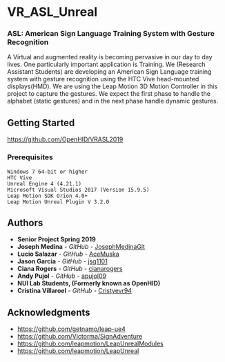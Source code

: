 # VR_ASL_Unreal

### ASL: American Sign Language Training System with Gesture Recognition

A Virtual and augmented reality is becoming pervasive in our day to day lives. One particularly important application is Training. We (Research Assistant Students) are developing an American Sign Language training system with gesture recognition using the HTC Vive head-mounted displays(HMD). We are using the Leap Motion 3D Motion Controller in this project to capture the gestures. We expect the first phase to handle the alphabet (static gestures) and in the next phase handle dynamic gestures.

## Getting Started

https://github.com/OpenHID/VRASL2019

### Prerequisites

```
Windows 7 64-bit or higher
HTC Vive
Unreal Engine 4 (4.21.1)
Microsoft Visual Studios 2017 (Version 15.9.5)
Leap Motion SDK Orion 4.0+
Leap Motion Unreal Plugin V 3.2.0
```
## Authors
* **Senior Project Spring 2019**
* **Joseph Medina** - *GitHub* - [JosephMedinaGit](https://github.com/JosephMedinaGit)
* **Lucio Salazar** - *GitHub* - [AceMuska](https://github.com/AceMuska)
* **Jason Garcia** - *GitHub* - [jsg1101](https://github.com/jsg1101)
* **Ciana Rogers** - *GitHub* - [cianarogers](https://github.com/cianarogers)
* **Andy Pujol** - *GitHub* - [apujol09](https://github.com/apujol09)
* **NUI Lab Students, (Formerly known as OpenHID)**
* **Cristina Villaroel** - *GitHub* - [Cristyevr94](https://github.com/Cristyevr94)

## Acknowledgments

* https://github.com/getnamo/leap-ue4
* https://github.com/Victorma/SignAdventure
* https://github.com/leapmotion/LeapUnrealModules
* https://github.com/leapmotion/LeapUnreal 
